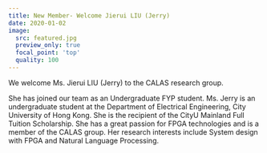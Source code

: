 ```yaml
---
title: New Member- Welcome Jierui LIU (Jerry)
date: 2020-01-02
image:
  src: featured.jpg
  preview_only: true
  focal_point: 'top'
  quality: 100
---
```

We welcome Ms. Jierui LIU (Jerry) to the CALAS research group.
<!--more-->
She has joined our team as an Undergraduate FYP student. Ms. Jerry is an undergraduate student at the Department of Electrical Engineering, City University of Hong Kong. She is the recipient of the CityU Mainland Full Tuition Scholarship. She has a great passion for FPGA technologies and is a member of the CALAS group. Her research interests include System design with FPGA and Natural Language Processing.
